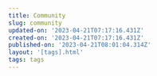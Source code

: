 ```yaml
---
title: Community
slug: community
updated-on: '2023-04-21T07:17:16.431Z'
created-on: '2023-04-21T07:17:16.431Z'
published-on: '2023-04-21T08:01:04.314Z'
layout: '[tags].html'
tags: tags
---
```



